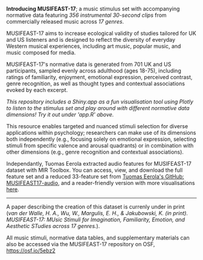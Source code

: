 **Introducing MUSIFEAST-17**; a music stimulus set with accompanying normative data featuring _356 instrumental 30-second clips_ from commercially released music across _17 genres_.

MUSIFEAST-17 aims to increase ecological validity of studies tailored for UK and US listeners and is designed to reflect the diversity of everyday Western musical experiences, including art music, popular music, and music composed for media.

MUSIFEAST-17's normative data is generated from 701 UK and US participants, sampled evenly across adulthood (ages 18-75), including ratings of familiarity, enjoyment, emotional expression, perceived contrast, genre recognition, as well as thought types and contextual associations evoked by each excerpt.

_This repository includes a Shiny.app as a fun visualisation tool using Plotly to listen to the stimulus set and play around with different normative data dimensions! Try it out under 'app.R' above._

This resource enables targeted and nuanced stimuli selection for diverse applications within psychology; researchers can make use of its dimensions both independently (e.g., focusing solely on emotional expression, selecting stimuli from specific valence and arousal quadrants) or in combination with other dimensions (e.g., genre recognition and contextual associations).

Independantly, Tuomas Eerola extracted audio features for MUSIFEAST-17 dataset with MIR Toolbox. You can access, view, and download the full feature set and a reduced 33-feature set from [Tuomas Eerola's GitHub: MUSIFEAST17-audio](https://github.com/tuomaseerola/MUSIFEAST17-audio), and a reader-friendly version with more visualisations [here](https://tuomaseerola.github.io/MUSIFEAST17-audio/MUSIFEST17_audio_features.html).

------------

A paper describing the creation of this dataset is currenly under in print (_van der Walle, H. A., Wu, W., Margulis, E. H., & Jakubowski, K. (in print). MUSIFEAST-17: MUsic Stimuli for Imagination, Familiarity, Emotion, and Aesthetic STudies across 17 genres._).

All music stimuli, normative data tables, and supplementary materials can also be accessed via the MUSIFEAST-17 repository on OSF, https://osf.io/5ebz2
